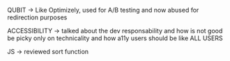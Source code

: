 QUBIT -> Like Optimizely, used for A/B testing and now abused for redirection purposes

ACCESSIBILITY -> talked about the dev responsability and how is not good be picky only on technicality and how a11y users should be like ALL USERS

JS -> reviewed sort function
